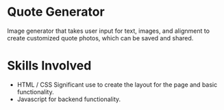 # Quote Generator
Image generator that takes user input for text, images, and alignment to create customized quote photos, which can be saved and shared.
# Skills Involved
- HTML / CSS Significant use to create the layout for the page and basic functionality.
- Javascript for backend functionality.
